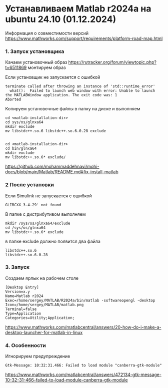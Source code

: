# Устанавливаем Matlab r2024a на ubuntu 24.10 (01.12.2024)

Информация о совместимости версий
https://www.mathworks.com/support/requirements/platform-road-map.html


### 1. Запуск установщика

Качаем установочный образ https://rutracker.org/forum/viewtopic.php?t=6511869 монтируем образ

Если установщик не запускается с ошибкой
```
terminate called after throwing an instance of 'std::runtime_error'
  what():  Failed to launch web window with error: Unable to launch the MATLABWindow application. The exit code was: 1
Aborted
```
 Копируем установочные файлы в папку на диске и выполняем

```
cd <matlab-installation-dir>
cd sys/os/glnxa64
mkdir exclude
mv libstdc++.so.6 libstdc++.so.6.0.28 exclude


cd <matlab-installation-dir>
cd bin/glnxa64
mkdir exclude
mv libstdc++.so.6* exclude/
```

https://github.com/mohammaddehnavi/mohi-docs/blob/main/Matlab/README.md#fix-install-matlab

### 2 После установки 

Если Simulink не запускается с ошибкой
```
GLIBCXX_3.4.29' not found
```
В папке с дистрибутивом выполняем

```
mkdir /sys/os/glnxa64/exclude
cd /sys/os/glnxa64
mv libstdc++.so.6* exclude
```
в папке exclude должно появится два файла
```
libstdc++.so.6  
libstdc++.so.6.0.28
```

### 3. Запуск

Создаем ярлык на рабочем столе 

```
[Desktop Entry]
Version=x.y
Name=Matlab r2024
Exec=/home/sergey/MATLAB/R2024a/bin/matlab -softwareopengl -desktop
Icon=/home/sergey/MATLAB/matlab.png
Terminal=false
Type=Application
Categories=Utility;Application;

```
https://www.mathworks.com/matlabcentral/answers/20-how-do-i-make-a-desktop-launcher-for-matlab-in-linux


### 4. Особенности 

Игнорируем предупреждение 

```
Gtk-Message: 10:32:31.466: Failed to load module "canberra-gtk-module"
```
https://www.mathworks.com/matlabcentral/answers/472134-gtk-message-10-32-31-466-failed-to-load-module-canberra-gtk-module